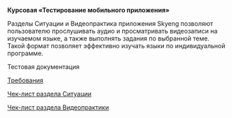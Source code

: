 **Курсовая «Тестирование мобильного приложения»**

Разделы Ситуации и Видеопрактика приложения Skyeng позволяют пользователю прослушивать аудио и просматривать видеозаписи на изучаемом языке, а также выполнять задания по выбранной теме. Такой формат позволяет эффективно изучать языки по индивидуальной программе.


Тестовая документация

[Требования](https://github.com/evgigna/Mobile_testing_Skyeng/blob/main/Requirements.pdf)

[Чек-лист раздела Ситуации](https://github.com/evgigna/Mobile_testing_Skyeng/blob/main/Situations_checklist_report.pdf)

[Чек-лист раздела Видеопрактики](https://github.com/evgigna/Mobile_testing_Skyeng/blob/main/Videopraktika_checklist_report.pdf)